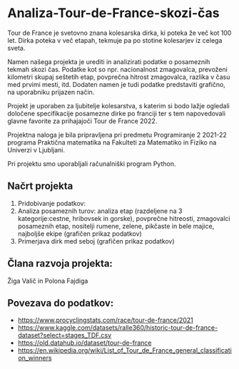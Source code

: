 # Analiza-Tour-de-France-skozi-čas
Tour de France je svetovno znana kolesarska dirka, ki poteka že več kot 100 let. Dirka
poteka v več etapah, tekmuje pa po stotine kolesarjev iz celega sveta.

Namen našega projekta je urediti in analizirati podatke o posameznih tekmah skozi čas.
Podatke kot so npr. nacionalnost zmagovalca, prevoženi kilometri skupaj seštetih etap,
povprečna hitrost zmagovalca, razlika v času med prvimi mesti, itd. Dodaten namen je tudi
podatke predstaviti grafično, na uporabniku prijazen način.

Projekt je uporaben za ljubitelje kolesarstva, s katerim si bodo lažje ogledali določene specifikacije posamezne dirke po franciji ter s tem napovedovali glavne favorite za prihajajoči Tour de France 2022.

Projektna naloga je bila pripravljena pri predmetu Programiranje 2 2021-22 programa Praktična matematika na Fakulteti za Matematiko in Fiziko na Univerzi v Ljubljani.

Pri projektu smo uporabljali računalniški program Python.

## Načrt  projekta
1. Pridobivanje podatkov:
2. Analiza posameznih turov: analiza etap (razdeljene na 3 kategorije:cestne, hribovsek in gorske), povprečne hitreosti, zmagovalci posameznih etap, nositelji rumene, zelene, pikčaste in bele majice, najboljše ekipe (grafičen prikaz podatkov)
3. Primerjava dirk med seboj (grafičen prikaz podatkov)


## Člana razvoja projekta:
Žiga Valič in Polona Fajdiga

## Povezava do podatkov:
- https://www.procyclingstats.com/race/tour-de-france/2021
- https://www.kaggle.com/datasets/ralle360/historic-tour-de-france-dataset?select=stages_TDF.csv
- https://old.datahub.io/dataset/tour-de-france
- https://en.wikipedia.org/wiki/List_of_Tour_de_France_general_classification_winners
